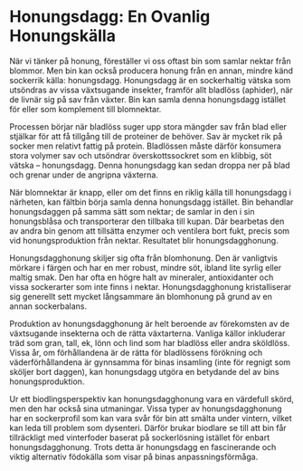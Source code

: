 
# Honungsdagg: En Ovanlig Honungskälla

När vi tänker på honung, föreställer vi oss oftast bin som samlar nektar från blommor. Men bin kan också producera honung från en annan, mindre känd sockerrik källa: honungsdagg. Honungsdagg är en sockerhaltig vätska som utsöndras av vissa växtsugande insekter, framför allt bladlöss (aphider), när de livnär sig på sav från växter. Bin kan samla denna honungsdagg istället för eller som komplement till blomnektar.

Processen börjar när bladlöss suger upp stora mängder sav från blad eller stjälkar för att få tillgång till de proteiner de behöver. Sav är mycket rik på socker men relativt fattig på protein. Bladlössen måste därför konsumera stora volymer sav och utsöndrar överskottssockret som en klibbig, söt vätska – honungsdagg. Denna honungsdagg kan sedan droppa ner på blad och grenar under de angripna växterna.

När blomnektar är knapp, eller om det finns en riklig källa till honungsdagg i närheten, kan fältbin börja samla denna honungsdagg istället. Bin behandlar honungsdaggen på samma sätt som nektar; de samlar in den i sin honungsblåsa och transporterar den tillbaka till kupan. Där bearbetas den av andra bin genom att tillsätta enzymer och ventilera bort fukt, precis som vid honungsproduktion från nektar. Resultatet blir honungsdagghonung.

Honungsdagghonung skiljer sig ofta från blomhonung. Den är vanligtvis mörkare i färgen och har en mer robust, mindre söt, ibland lite syrlig eller maltig smak. Den har ofta en högre halt av mineraler, antioxidanter och vissa sockerarter som inte finns i nektar. Honungsdagghonung kristalliserar sig generellt sett mycket långsammare än blomhonung på grund av en annan sockerbalans.

Produktion av honungsdagghonung är helt beroende av förekomsten av de växtsugande insekterna och de rätta växtarterna. Vanliga källor inkluderar träd som gran, tall, ek, lönn och lind som har bladlöss eller andra sköldlöss. Vissa år, om förhållandena är de rätta för bladlössens förökning och väderförhållandena är gynnsamma för binas insamling (inte för regnigt som sköljer bort daggen), kan honungsdagg utgöra en betydande del av bins honungsproduktion.

Ur ett biodlingsperspektiv kan honungsdagghonung vara en värdefull skörd, men den har också sina utmaningar. Vissa typer av honungsdagghonung har en sockerprofil som kan vara svår för bin att smälta under vintern, vilket kan leda till problem som dysenteri. Därför brukar biodlare se till att bin får tillräckligt med vinterfoder baserat på sockerlösning istället för enbart honungsdagghonung. Trots detta är honungsdagg en fascinerande och viktig alternativ födokälla som visar på binas anpassningsförmåga.
